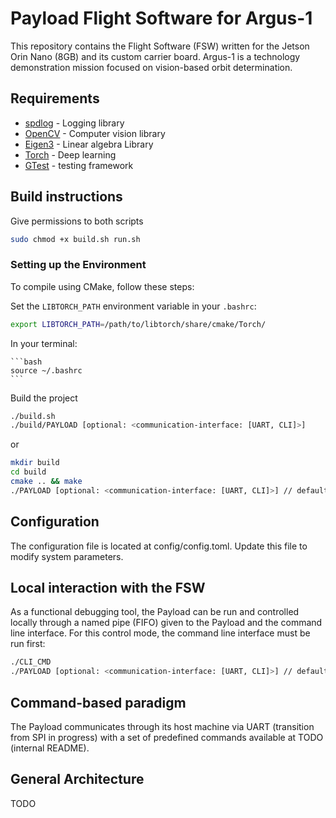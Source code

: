 # Payload Flight Software for Argus-1

This repository contains the Flight Software (FSW) written for the Jetson Orin Nano (8GB) and its custom carrier board. Argus-1 is a technology demonstration mission focused on vision-based orbit determination.


## Requirements

- [spdlog](https://github.com/gabime/spdlog) - Logging library
- [OpenCV](https://docs.opencv.org/4.x/d7/d9f/tutorial_linux_install.html?ref=wasyresearch.com) - Computer vision library
- [Eigen3](http://eigen.tuxfamily.org/index.php?title=Main_Page#Download) - Linear algebra Library
- [Torch](https://pytorch.org/get-started/locally/) - Deep learning 
- [GTest](https://github.com/google/googletest) - testing framework

## Build instructions

Give permissions to both scripts 
```bash
sudo chmod +x build.sh run.sh 
```


### Setting up the Environment

To compile using CMake, follow these steps: 

Set the `LIBTORCH_PATH` environment variable in your `.bashrc`:
   ```bash
   export LIBTORCH_PATH=/path/to/libtorch/share/cmake/Torch/
   ```

In your terminal:

    ```bash
    source ~/.bashrc
    ```

Build the project

```bash
./build.sh
./build/PAYLOAD [optional: <communication-interface: [UART, CLI]>]
```

or 

```bash
mkdir build
cd build
cmake .. && make
./PAYLOAD [optional: <communication-interface: [UART, CLI]>] // default to UART 
```
## Configuration

The configuration file is located at config/config.toml. Update this file to modify system parameters.

## Local interaction with the FSW

As a functional debugging tool, the Payload can be run and controlled locally through a named pipe (FIFO) given to the Payload and the command line interface. For this control mode, the command line interface must be run first:

```bash
./CLI_CMD
./PAYLOAD [optional: <communication-interface: [UART, CLI]>] // default to UART 
```

## Command-based paradigm 

The Payload communicates through its host machine via UART (transition from SPI in progress) with a set of predefined commands available at TODO (internal README).


## General Architecture 

TODO
